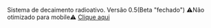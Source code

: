 Sistema de decaimento radioativo.
Versão 0.5(Beta "fechado")
⚠️Não otimizado para mobile⚠️
<a href="https://misaelbm.github.io/decaimento_radioativo/">Clique aqui</a>

